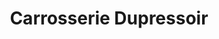 ---
title: "Carrosserie Dupressoir"
url: /olivet/carrosserie-dupressoir/
shop: réparation de voitures
---